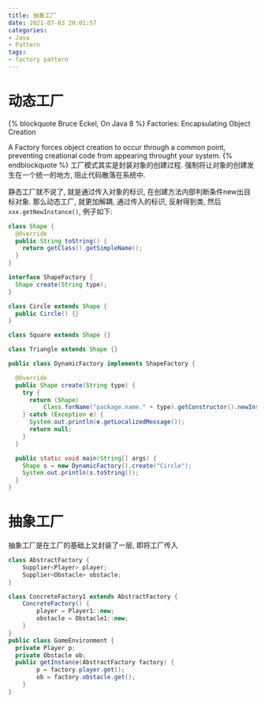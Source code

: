 ```yaml
---
title: 抽象工厂
date: 2021-07-03 20:01:57
categories:
- Java
- Pattern
tags:
- factory pattern
---
```


# 动态工厂
{% blockquote Bruce Eckel, On Java 8 %}
Factories: Encapsulating Object Creation

A Factory forces object creation to occur through a common point, preventing creational code from appearing throught your system.
{% endblockquote %}
工厂模式其实是封装对象的创建过程. 强制将让对象的创建发生在一个统一的地方, 阻止代码散落在系统中.

静态工厂就不说了, 就是通过传入对象的标识, 在创建方法内部判断条件new出目标对象.
那么动态工厂, 就更加解耦, 通过传入的标识, 反射得到类, 然后`xxx.getNewInstance()`, 例子如下:
```java
class Shape {
  @Override
  public String toString() {
    return getClass().getSimpleName();
  }
}

interface ShapeFactory {
  Shape create(String type);
}

class Circle extends Shape {
  public Circle() {}
}

class Square extends Shape {}

class Triangle extends Shape {}

public class DynamicFactory implements ShapeFactory {

  @Override
  public Shape create(String type) {
    try {
      return (Shape)
          Class.forName("package.name." + type).getConstructor().newInstance();
    } catch (Exception e) {
      System.out.println(e.getLocalizedMessage());
      return null;
    }
  }

  public static void main(String[] args) {
    Shape s = new DynamicFactory().create("Circle");
    System.out.println(s.toString());
  }
}
```

# 抽象工厂
抽象工厂是在工厂的基础上又封装了一层, 即将工厂传入
```java
class AbstractFactory {
    Supplier<Player> player;
    Supplier<Obstacle> obstacle;
}

class ConcreteFactory1 extends AbstractFactory {
    ConcreteFactory() {
        player = Player1::new;
        obstacle = Obstacle1::new;
    }
}
public class GameEnvironment {
  private Player p;
  private Obstacle ob;
  public getInstance(AbstractFactory factory) {
        p = factory.player.get();
        ob = factory.obstacle.get();
    }
}

```
